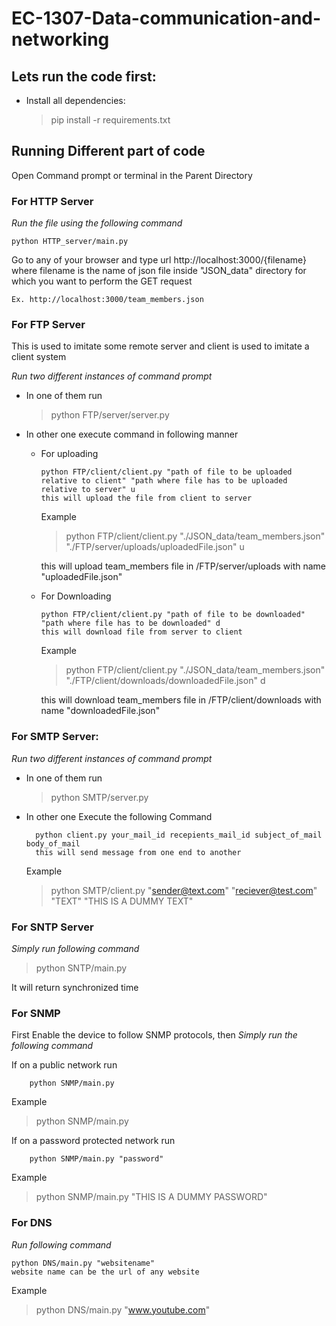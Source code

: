 # EC-1307-Data-communication-and-networking

## Lets run the code first:
- Install all dependencies:
    
    > pip install -r requirements.txt

## Running Different part of code

Open Command prompt or terminal in the Parent Directory 

### For HTTP Server
*Run the file using the following command*

    python HTTP_server/main.py
    
Go to any of your browser and type url http://localhost:3000/{filename} where filename is the name of json file inside "JSON_data" directory for which you want to perform the GET request
    
    Ex. http://localhost:3000/team_members.json

### For FTP Server
This is used to imitate some remote server and client is used to imitate a client system

*Run two different instances of command prompt*
- In one of them run

    > python FTP/server/server.py

- In other one execute command in following manner 
  - For uploading
        
        python FTP/client/client.py "path of file to be uploaded relative to client" "path where file has to be uploaded relative to server" u
        this will upload the file from client to server
    Example
        
    > python FTP/client/client.py "./JSON_data/team_members.json" "./FTP/server/uploads/uploadedFile.json" u
    
    this will upload team_members file in /FTP/server/uploads with name "uploadedFile.json"
   
  - For Downloading
  
        python FTP/client/client.py "path of file to be downloaded" "path where file has to be downloaded" d
        this will download file from server to client
    
    Example
        
    > python FTP/client/client.py "./JSON_data/team_members.json" "./FTP/client/downloads/downloadedFile.json" d
    
     this will download team_members file in /FTP/client/downloads with name "downloadedFile.json" 

### For SMTP Server:
*Run two different instances of command prompt*
- In one of them run

    > python SMTP/server.py
    
- In other one Execute the following Command
    
        python client.py your_mail_id recepients_mail_id subject_of_mail body_of_mail
        this will send message from one end to another

    Example
    
   > python SMTP/client.py "sender@text.com" "reciever@test.com" "TEXT" "THIS IS A DUMMY TEXT"

### For SNTP Server
*Simply run following command*

   > python SNTP/main.py        

It will return synchronized time

### For SNMP
First Enable the device to follow SNMP protocols, then
*Simply run the following command*

If on a public network run
        
        python SNMP/main.py 
        
   Example
   
   > python SNMP/main.py 


If on a password protected network run
        
        python SNMP/main.py "password"
        
   Example
   
   > python SNMP/main.py "THIS IS A DUMMY PASSWORD"


### For DNS
*Run following command*
    
    python DNS/main.py "websitename"
    website name can be the url of any website
  
   Example
   
   > python DNS/main.py "www.youtube.com"
